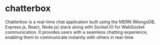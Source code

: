 # chatterbox
Chatterbox is a real-time chat application built using the MERN (MongoDB, Express.js, React, Node.js) stack along with Socket.IO for WebSocket communication. It provides users with a seamless chatting experience, enabling them to communicate instantly with others in real-time.

